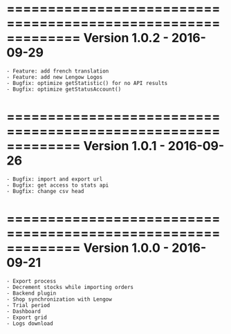 =============================================================
Version 1.0.2 - 2016-09-29
=============================================================
    - Feature: add french translation
    - Feature: add new Lengow Logos
    - Bugfix: optimize getStatistic() for no API results
    - Bugfix: optimize getStatusAccount()

=============================================================
Version 1.0.1 - 2016-09-26
=============================================================
    - Bugfix: import and export url
    - Bugfix: get access to stats api
    - Bugfix: change csv head

=============================================================
Version 1.0.0 - 2016-09-21
=============================================================
    - Export process
    - Decrement stocks while importing orders
    - Backend plugin
    - Shop synchronization with Lengow
    - Trial period
    - Dashboard
    - Export grid
    - Logs download